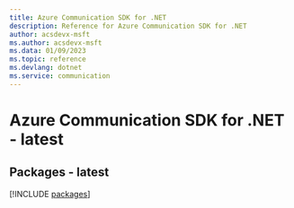 ```yaml
---
title: Azure Communication SDK for .NET
description: Reference for Azure Communication SDK for .NET
author: acsdevx-msft
ms.author: acsdevx-msft
ms.data: 01/09/2023
ms.topic: reference
ms.devlang: dotnet
ms.service: communication
---
```

# Azure Communication SDK for .NET - latest
## Packages - latest
[!INCLUDE [packages](communication-index.md)]